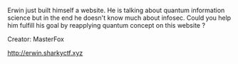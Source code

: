 Erwin just built himself a website. He is talking about quantum information science but in the end he doesn't know much about infosec. Could you help him fulfill his goal by reapplying quantum concept on this website ?

Creator: MasterFox

http://erwin.sharkyctf.xyz

